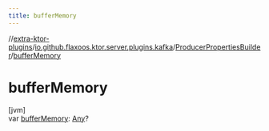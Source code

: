```yaml
---
title: bufferMemory
---
```


//[extra-ktor-plugins](../../../index.md)/[io.github.flaxoos.ktor.server.plugins.kafka](../index.md)/[ProducerPropertiesBuilder](index.md)/[bufferMemory](buffer-memory.md)

# bufferMemory

[jvm]\
var [bufferMemory](buffer-memory.md): [Any](https://kotlinlang.org/api/latest/jvm/stdlib/kotlin/-any/index.md)?




